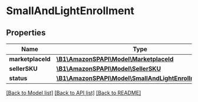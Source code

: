 # SmallAndLightEnrollment

## Properties
Name | Type | Description | Notes
------------ | ------------- | ------------- | -------------
**marketplaceId** | [**\B1\AmazonSPAPI\Model\MarketplaceId**](MarketplaceId.md) |  | 
**sellerSKU** | [**\B1\AmazonSPAPI\Model\SellerSKU**](SellerSKU.md) |  | 
**status** | [**\B1\AmazonSPAPI\Model\SmallAndLightEnrollmentStatus**](SmallAndLightEnrollmentStatus.md) |  | 

[[Back to Model list]](../README.md#documentation-for-models) [[Back to API list]](../README.md#documentation-for-api-endpoints) [[Back to README]](../README.md)



